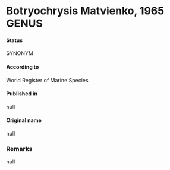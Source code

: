 Botryochrysis Matvienko, 1965 GENUS
=======

#### Status
SYNONYM

#### According to
World Register of Marine Species

#### Published in
null

#### Original name
null

### Remarks
null